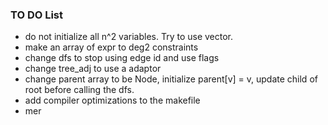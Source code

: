 ### TO DO List
* do not initialize all n^2 variables. Try to use vector.
* make an array of expr to deg2 constraints
* change dfs to stop using edge id and use flags
* change tree_adj to use a adaptor
* change parent array to be Node, initialize parent[v] = v, update child of root before calling the dfs.
* add compiler optimizations to the makefile
* mer
